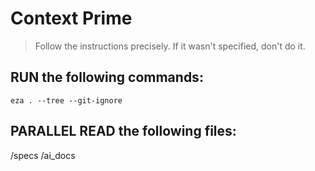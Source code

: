 # Context Prime
> Follow the instructions precisely. If it wasn't specified, don't do it.

## RUN the following commands:

`eza . --tree --git-ignore`

## PARALLEL READ the following files:

/specs
/ai_docs
